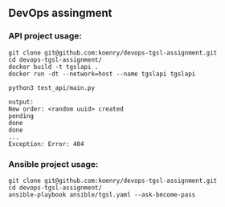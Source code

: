 ## DevOps assingment
### API project usage:
```
git clone git@github.com:koenry/devops-tgsl-assignment.git
cd devops-tgsl-assignment/
docker build -t tgslapi .
docker run -dt --network=host --name tgslapi tgslapi

python3 test_api/main.py

output:
New order: <random uuid> created
pending
done
done
...
Exception: Error: 404
```

### Ansible project usage:
```
git clone git@github.com:koenry/devops-tgsl-assignment.git
cd devops-tgsl-assignment/
ansible-playbook ansible/tgsl.yaml --ask-become-pass
```


